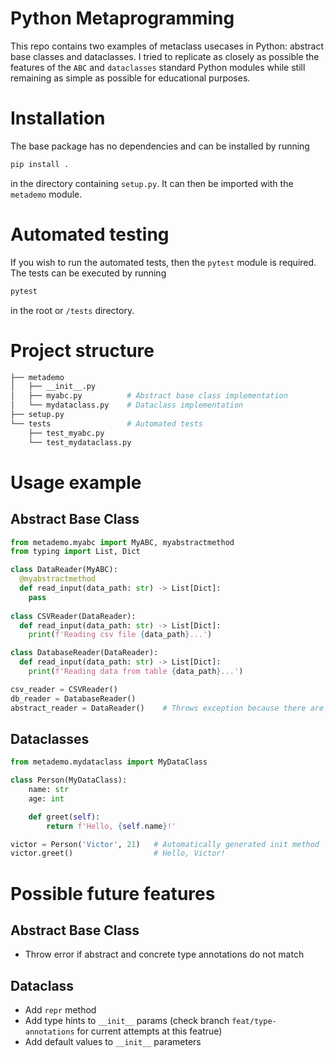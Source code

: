 # Python Metaprogramming
This repo contains two examples of metaclass usecases in Python: abstract base classes and dataclasses. I tried to replicate as closely as possible the features of the `ABC` and `dataclasses` standard Python modules while still remaining as simple as possible for educational purposes.

# Installation
The base package has no dependencies and can be installed by running
```bash
pip install .
```
in the directory containing `setup.py`. It can then be imported with the `metademo` module.

# Automated testing
If you wish to run the automated tests, then the `pytest` module is required. The tests can be executed by running
```bash
pytest
```
in the root or `/tests` directory.

# Project structure
```bash
├── metademo
│   ├── __init__.py
│   ├── myabc.py          # Abstract base class implementation
│   └── mydataclass.py    # Dataclass implementation
├── setup.py
└── tests                 # Automated tests
    ├── test_myabc.py
    └── test_mydataclass.py
```

# Usage example
## Abstract Base Class
```python
from metademo.myabc import MyABC, myabstractmethod
from typing import List, Dict

class DataReader(MyABC):
  @myabstractmethod
  def read_input(data_path: str) -> List[Dict]:
    pass
    
class CSVReader(DataReader):
  def read_input(data_path: str) -> List[Dict]:
    print(f'Reading csv file {data_path}...')

class DatabaseReader(DataReader):
  def read_input(data_path: str) -> List[Dict]:
    print(f'Reading data from table {data_path}...')

csv_reader = CSVReader()
db_reader = DatabaseReader()
abstract_reader = DataReader()    # Throws exception because there are unimplemented abstract methods
```
## Dataclasses
```python
from metademo.mydataclass import MyDataClass

class Person(MyDataClass):
    name: str
    age: int

    def greet(self):
        return f'Hello, {self.name}!'

victor = Person('Victor', 21)   # Automatically generated init method
victor.greet()                  # Hello, Victor!
```

# Possible future features
## Abstract Base Class
- Throw error if abstract and concrete type annotations do not match

## Dataclass
- Add `repr` method
- Add type hints to `__init__` params (check branch `feat/type-annotations` for current attempts at this featrue)
- Add default values to `__init__` parameters
